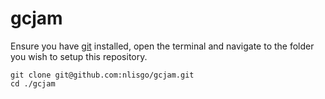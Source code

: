 # gcjam

Ensure you have [git](https://git-scm.com/book/en/v2/Getting-Started-Installing-Git) installed, open the terminal and navigate to the folder you wish to setup this repository.

```
git clone git@github.com:nlisgo/gcjam.git
cd ./gcjam
```
